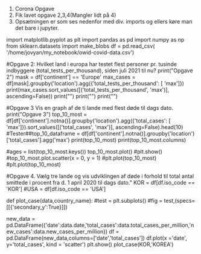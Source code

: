 
1. Corona Opgave
2. Fik lavet opgave 2,3,4(Mangler lidt på 4)
3. Opsætningen er som ses nedenfor med div. imports og ellers køre man det bare i jupyter.




import matplotlib.pyplot as plt
import pandas as pd
import numpy as np
from sklearn.datasets import make_blobs
df = pd.read_csv(
    '/home/jovyan/my_notebook/owid-covid-data.csv')



#Opgave 2: Hvilket land i europa har testet flest personer pr. tusinde indbyggere (total_tests_per_thousand), siden juli 2021 til nu?
print("Opgave 2")
mask = df['continent'] == 'Europe'
max_cases = df[mask].groupby('location').agg({'total_tests_per_thousand': [
    'max']})
print(max_cases.sort_values([('total_tests_per_thousand', 'max')], ascending=False))
print("")
print("")
print("")


#Opgave 3 Vis en graph af de ti lande med flest døde til dags dato.
print("Opgave 3")
top_10_most = df[df['continent'].notna()].groupby('location').agg({'total_cases': [
    'max']}).sort_values([('total_cases', 'max')], ascending=False).head(10)
#Tester##top_10_dataframe = df[df['continent'].notna()].groupby('location')['total_cases'].agg('max')
print(top_10_most)
print(top_10_most.columns)

#ages = list(top_10_most.keys())
top_10_most.plot()
#plt.show()
#top_10_most.plot.scatter(x = 0, y = 1)
#plt.plot(top_10_most)
#plt.plot(top_10_most)


#Opgave 4. Vælg tre lande og vis udviklingen af døde i forhold til total antal smittede i procent fra d. 1 april 2020 til dags dato."
KOR = df[df.iso_code == 'KOR']
#USA = df[df.iso_code == 'USA']

def plot_case(data,country_name):
    #test = plt.subplots()
    #fig = test,(specs=[[{'secondary_y':True}]])
    
   new_data = pd.DataFrame({'date':data.date,'total_cases':data.total_cases_per_million,'new_cases':data.new_cases_per_million})
   df = pd.DataFrame(new_data,columns=['date','total_cases'])
   df.plot(x ='date', y='total_cases', kind = 'scatter')
   plt.show()
   plot_case(KOR,'KOREA')
